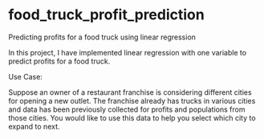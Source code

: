 # food_truck_profit_prediction
Predicting profits for a food truck using linear regression

In this project, I have implemented linear regression with one
variable to predict profits for a food truck. 

Use Case:

Suppose an owner of a restaurant franchise is considering different cities for opening a new outlet. 
The franchise already has trucks in various cities and data has been previously collected for profits and populations from those cities.
You would like to use this data to help you select which city to expand to next.
